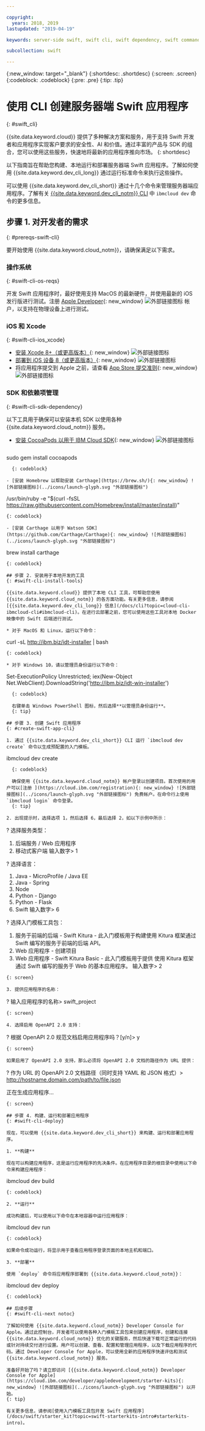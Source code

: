 ```yaml
---

copyright:
  years: 2018, 2019
lastupdated: "2019-04-19"

keywords: server-side swift, swift cli, swift dependency, swift commands app, create app swift

subcollection: swift

---
```


{:new_window: target="_blank"}
{:shortdesc: .shortdesc}
{:screen: .screen}
{:codeblock: .codeblock}
{:pre: .pre}
{:tip: .tip}

# 使用 CLI 创建服务器端 Swift 应用程序
{: #swift_cli}

{{site.data.keyword.cloud}} 提供了多种解决方案和服务，用于支持 Swift 开发者和应用程序实现客户要求的安全性、AI 和价值。通过丰富的产品与 SDK 的组合，您可以使用这些服务，快速地将最新的应用程序推向市场。
{: shortdesc}

以下指南旨在帮助您构建、本地运行和部署服务器端 Swift 应用程序。了解如何使用 {{site.data.keyword.dev_cli_long}} 通过运行标准命令来执行这些操作。

可以使用 {{site.data.keyword.dev_cli_short}} 通过十几个命令来管理服务器端应用程序。了解有关 [{{site.data.keyword.dev_cli_notm}} CLI](/docs/cli/idt?topic=cloud-cli-idt-cli#idt-cli) 中 `ibmcloud dev` 命令的更多信息。

## 步骤 1. 对开发者的需求
{: #prereqs-swift-cli}

要开始使用 {{site.data.keyword.cloud_notm}}，请确保满足以下需求。

### 操作系统
{: #swift-cli-os-reqs}

开发 Swift 应用程序时，最好使用支持 MacOS 的最新硬件，并使用最新的 iOS 发行版进行测试。注册 [Apple Developer](https://developer.apple.com/){: new_window} ![外部链接图标](../icons/launch-glyph.svg "外部链接图标") 帐户，以支持在物理设备上进行测试。

### iOS 和 Xcode
{: #swift-cli-ios_xcode}

- [安装 Xcode 8+（或更高版本）](https://developer.apple.com/xcode/){: new_window} ![外部链接图标](../icons/launch-glyph.svg "外部链接图标")
- [部署到 iOS 设备 8（或更高版本）](https://support.apple.com/downloads/ios){: new_window} ![外部链接图标](../icons/launch-glyph.svg "外部链接图标")
- 将应用程序提交到 Apple 之前，请查看 [App Store 提交准则](https://developer.apple.com/app-store/guidelines/){: new_window} ![外部链接图标](../icons/launch-glyph.svg "外部链接图标")

### SDK 和依赖项管理
{: #swift-cli-sdk-dependency}

以下工具用于确保可以安装本机 SDK 以使用各种 {{site.data.keyword.cloud_notm}} 服务。

- [安装 CocoaPods 以用于 IBM Cloud SDK](https://cocoapods.org/){: new_window} ![外部链接图标](../icons/launch-glyph.svg "外部链接图标")
  ```
sudo gem install cocoapods
```
  {: codeblock}
  
- [安装 Homebrew 以帮助安装 Carthage](https://brew.sh/){: new_window} ![外部链接图标](../icons/launch-glyph.svg "外部链接图标")
  ```
  /usr/bin/ruby -e "$(curl -fsSL https://raw.githubusercontent.com/Homebrew/install/master/install)"
  ```
  {: codeblock}

- [安装 Carthage 以用于 Watson SDK](https://github.com/Carthage/Carthage){: new_window} ![外部链接图标](../icons/launch-glyph.svg "外部链接图标")
  ```
  brew install carthage
  ```
  {: codeblock}

## 步骤 2. 安装用于本地开发的工具
{: #swift-cli-install-tools}

{{site.data.keyword.cloud}} 提供了本地 CLI 工具，可帮助您使用 {{site.data.keyword.cloud_notm}} 的各方面功能。有关更多信息，请参阅 [{{site.data.keyword.dev_cli_long}} 信息](/docs/cli?topic=cloud-cli-ibmcloud-cli#ibmcloud-cli)。在进行云部署之前，您可以使用这些工具对本地 Docker 映像中的 Swift 后端进行测试。

* 对于 MacOS 和 Linux，运行以下命令：
  ```
  curl -sL http://ibm.biz/idt-installer | bash
  ```
  {: codeblock}

* 对于 Windows 10，请以管理员身份运行以下命令：
  ```
Set-ExecutionPolicy Unrestricted; iex(New-Object Net.WebClient).DownloadString('http://ibm.biz/idt-win-installer')
```
  {: codeblock}

  右键单击 Windows PowerShell 图标，然后选择**以管理员身份运行**。
  {: tip}

## 步骤 3. 创建 Swift 应用程序
{: #create-swift-app-cli}

1. 通过 {{site.data.keyword.dev_cli_short}} CLI 运行 `ibmcloud dev create` 命令以生成预配置的入门模板。 
  ```
ibmcloud dev create
```
  {: codeblock}

  确保使用 {{site.data.keyword.cloud_notm}} 帐户登录以创建项目。首次使用的用户可以[注册 ](https://cloud.ibm.com/registration){: new_window} ![外部链接图标](../icons/launch-glyph.svg "外部链接图标") 免费帐户。在命令行上使用 `ibmcloud login` 命令登录。
  {: tip}

2. 出现提示时，选择选项 1，然后选择 6，最后选择 2，如以下示例中所示：
  ```
  ? 选择服务类型：
  1. 后端服务 / Web 应用程序
  2. 移动式客户端
  输入数字> 1

  ? 选择语言：
  1. Java - MicroProfile / Java EE
  2. Java - Spring
  3. Node
  4. Python - Django
  5. Python - Flask
  6. Swift
  输入数字> 6

  ? 选择入门模板工具包：
  1. 服务于前端的后端 - Swift Kitura - 此入门模板用于构建使用
  Kitura 框架通过 Swift 编写的服务于前端的后端 API。
  2. Web 应用程序 - 创建项目
  3. Web 应用程序 - Swift Kitura Basic - 此入门模板用于提供
  使用 Kitura 框架通过 Swift 编写的服务于 Web 的基本应用程序。
  输入数字> 2
  ```
  {: screen}

3. 提供应用程序的名称：
  ```
  ? 输入应用程序的名称> swift_project
  ```
  {: screen}

4. 选择启用 OpenAPI 2.0 支持：
  ```
  ? 根据 OpenAPI 2.0 规范文档启用应用程序吗？[y/n]> y
  ```
  {: screen}

  如果启用了 OpenAPI 2.0 支持，那么必须将 OpenAPI 2.0 文档的路径作为 URL 提供：
  ```
  ? 作为 URL 的 OpenAPI 2.0 文档路径（同时支持 YAML 和 JSON 格式）> http://hostname.domain.com/path/to/file.json

  正在生成应用程序...
  ```
  {: screen}

## 步骤 4. 构建、运行和部署应用程序
{: #swift-cli-deploy}

现在，可以使用 {{site.data.keyword.dev_cli_short}} 来构建、运行和部署应用程序。

1. **构建**

  现在可以构建应用程序，这是运行应用程序的先决条件。在应用程序目录的根目录中使用以下命令来构建应用程序：
  ```
  ibmcloud dev build
  ```
  {: codeblock}

2. **运行**

  成功构建后，可以使用以下命令在本地容器中运行应用程序：
  ```
  ibmcloud dev run
  ```
  {: codeblock}

  如果命令成功运行，将显示用于查看应用程序登录页面的本地主机和端口。

3. **部署**

  使用 `deploy` 命令将应用程序部署到 {{site.data.keyword.cloud_notm}}：
  ```
  ibmcloud dev deploy
  ```
  {: codeblock}

## 后续步骤
{: #swift-cli-next notoc}

了解如何使用 {{site.data.keyword.cloud_notm}} Developer Console for Apple。通过此控制台，开发者可以使用各种入门模板工具包来创建应用程序，创建和连接 {{site.data.keyword.cloud_notm}} 优化的关键服务，然后快速下载可正常运行的代码或针对持续交付进行设置。用户可以创建、查看、配置和管理应用程序，以及下载应用程序的代码。通过 Developer Console for Apple，可以使用全新的应用程序快速评估和测试 {{site.data.keyword.cloud_notm}} 服务。

准备好开始了吗？请立即访问 [{{site.data.keyword.cloud_notm}} Developer Console for Apple](https://cloud.ibm.com/developer/appledevelopment/starter-kits){: new_window} ![外部链接图标](../icons/launch-glyph.svg "外部链接图标") 以开始。
{: tip}

有关更多信息，请参阅[使用入门模板工具包开发 Swift 应用程序](/docs/swift/starter_kit?topic=swift-starterkits-intro#starterkits-intro)。
